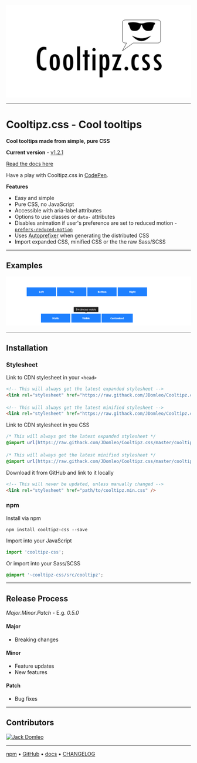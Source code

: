 ![Cooltipz.css](./logo.png "Cooltipz.css logo")

---

# Cooltipz.css - Cool tooltips

**Cool tooltips made from simple, pure CSS**

**Current version** - [v1.2.1](https://github.com/JDomleo/Cooltipz.css/releases/tag/v1.2.1)

[Read the docs here](https://cooltipz.jackdomleo.dev)

Have a play with Cooltipz.css in [CodePen](https://codepen.io/JackDomleo/pen/mderEeG).

**Features**
- Easy and simple
- Pure CSS, no JavaScript
- Accessible with aria-label attributes
- Options to use classes or `data-` attributes
- Disables animation if user's preference are set to reduced motion - [`prefers-reduced-motion`](https://developer.mozilla.org/en-US/docs/Web/CSS/@media/prefers-reduced-motion)
- Uses [Autoprefixer](https://github.com/postcss/autoprefixer) when generating the distributed CSS
- Import expanded CSS, minified CSS or the the raw Sass/SCSS

---

## Examples

![Cooltipz.css examples](./examples.gif)

---

## Installation

### Stylesheet

Link to CDN stylesheet in your `<head>`
```html
<!-- This will always get the latest expanded stylesheet -->
<link rel="stylesheet" href="https://raw.githack.com/JDomleo/Cooltipz.css/master/cooltipz.css" />

<!-- This will always get the latest minified stylesheet -->
<link rel="stylesheet" href="https://raw.githack.com/JDomleo/Cooltipz.css/master/cooltipz.min.css" />
```

Link to CDN stylesheet in you CSS
```css
/* This will always get the latest expanded stylesheet */
@import url(https://raw.githack.com/JDomleo/Cooltipz.css/master/cooltipz.css);

/* This will always get the latest minified stylesheet */
@import url(https://raw.githack.com/JDomleo/Cooltipz.css/master/cooltipz.min.css);
```

Download it from GitHub and link to it locally
```html
<!-- This will never be updated, unless manually changed -->
<link rel="stylesheet" href="path/to/cooltipz.min.css" />
```

### npm

Install via npm
```
npm install cooltipz-css --save
```

Import into your JavaScript
```js
import 'cooltipz-css';
```

Or import into your Sass/SCSS
```scss
@import '~cooltipz-css/src/cooltipz';
```

---

## Release Process

_Major_._Minor_._Patch_ - E.g. _0.5.0_

#### Major
- Breaking changes

#### Minor
- Feature updates
- New features

#### Patch
- Bug fixes

---

## Contributors

<a href="https://github.com/JDomleo/Cooltipz.css/graphs/contributors">
  <img src="https://contributors-img.web.app/image?repo=JDomleo/Cooltipz.css" alt="Jack Domleo" title="Jack Domleo" />
</a>

---

[npm](https://www.npmjs.com/package/cooltipz-css) &bull; [GitHub](https://github.com/JDomleo/Cooltipz.css) &bull; [docs](https://cooltipz.jackdomleo.dev) &bull; [CHANGELOG](https://github.com/JDomleo/Cooltipz.css/releases)